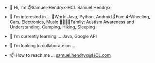 - 👋 Hi, I’m @Samuel-Hendryx-HCL
  Samuel Hendryx
- 👀 I’m interested in ...
  🏢Work:    Java, Python, Android
  🏓Fun:     4-Wheeling, Cars, Electronics, Music
  👨‍👨‍👦‍👦Family: Austism Awareness and Understanding, Camping, Hiking, Sleeping

- 🌱 I’m currently learning ...
  Java, Google API

- 💞️ I’m looking to collaborate on ...

- 📫 How to reach me ...
  samuel.hendryx@HCL.com

<!---
Samuel-Hendryx-HCL/Samuel-Hendryx-HCL is a ✨ special ✨ repository because its `README.md` (this file) appears on your GitHub profile.
You can click the Preview link to take a look at your changes.
--->
